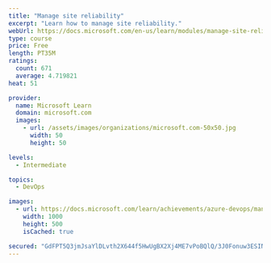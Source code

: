 ```yaml
---
title: "Manage site reliability"
excerpt: "Learn how to manage site reliability."
webUrl: https://docs.microsoft.com/en-us/learn/modules/manage-site-reliability/
type: course
price: Free
length: PT35M
ratings:
  count: 671
  average: 4.719821
heat: 51

provider:
  name: Microsoft Learn
  domain: microsoft.com
  images:
    - url: /assets/images/organizations/microsoft.com-50x50.jpg
      width: 50
      height: 50

levels:
  - Intermediate

topics:
  - DevOps

images:
  - url: https://docs.microsoft.com/learn/achievements/azure-devops/manage-site-reliability-social.png
    width: 1000
    height: 500
    isCached: true

secured: "GdFPT5Q3jmJsaYlDLvth2X644f5HwUgBX2Xj4ME7vPoBQlQ/3J0Fonuw3ESIN4CjX2WC7AX1UtQMsTewTxNbqFNloO2Q5Rkuev8p5phGisn/at4P6Noc0H1AfzBFXRfXKxQ+ItQuE7FlccaxnCGFpV5o80s//ZtKU3KHc9kystfgZhEflx3hcr9fF9y5ZeJzzSTdD03EiPx1SI68U9fnOi7iC+CNlc38YDstMENlLoShueO7hNMdyAncIO2IabcZc6/vsVBVRRJEgOXySY3P4LuQYwju69FWd6Oredkq3Y0TqGb98RJpRkFoQMC67spUJpqUP4XdJ0Yp3PSsVaDRKDZOY7H7U/eKvE9SNEUIO7i0pFCQ4axRVBCmpcK23g4C/GgXb2HlpsBRr3YORz25/TOkcwxJUlRHyYQATOdd0Dc=;0V5rxtu0dd9qLbH1I4zOcg=="
---
```



